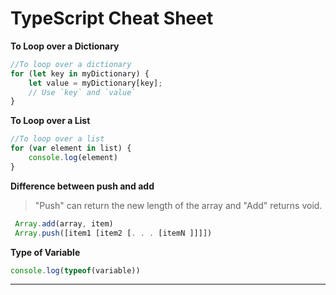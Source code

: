 # TypeScript Cheat Sheet

**To Loop over a Dictionary**
```ts
//To loop over a dictionary
for (let key in myDictionary) {
    let value = myDictionary[key];
    // Use `key` and `value`
}


```


**To Loop over a List**
```ts
//To loop over a list
for (var element in list) {
    console.log(element)
}


```

**Difference between push and add**
> "Push" can return the new length of the array and "Add" returns void.
```ts
 Array.add(array, item)
 Array.push([item1 [item2 [. . . [itemN ]]]])
 ```

**Type of Variable**
```ts
console.log(typeof(variable))
 ```
 
 ---
 

